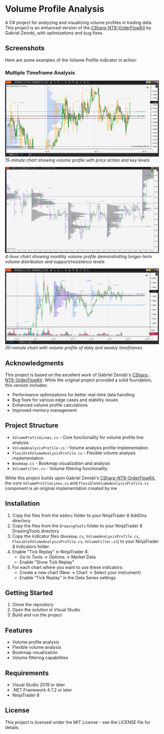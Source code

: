 # Volume Profile Analysis

A C# project for analyzing and visualizing volume profiles in trading data. This project is an enhanced version of the [CSharp-NT8-OrderFlowKit](https://github.com/gbzenobi/CSharp-NT8-OrderFlowKit) by Gabriel Zenobi, with optimizations and bug fixes.

## Screenshots

Here are some examples of the Volume Profile indicator in action:

### Multiple Timeframe Analysis
![15-Minute Chart](screenshots/15min_chart.png)
*15-minute chart showing volume profile with price action and key levels*

![240-Minute Chart](screenshots/240min_chart.png)
*4-hour chart showing monthly volume profile demonstrating longer-term volume distribution and support/resistance levels*

![30-Minute Chart](screenshots/30min_chart.png)
*30-minute chart with volume profile of daily and weekly timeframes*

## Acknowledgments

This project is based on the excellent work of Gabriel Zenobi's [CSharp-NT8-OrderFlowKit](https://github.com/gbzenobi/CSharp-NT8-OrderFlowKit). While the original project provided a solid foundation, this version includes:



- Performance optimizations for better real-time data handling
- Bug fixes for various edge cases and stability issues
- Enhanced volume profile calculations
- Improved memory management

## Project Structure

- `VolumeProfileLines.cs` - Core functionality for volume profile line analysis
- `VolumeAnalysisProfile.cs` - Volume analysis profile implementation
- `FlexibleVolumeAnalysisProfile.cs` - Flexible volume analysis implementation
- `Bookmap.cs` - Bookmap visualization and analysis
- `VolumeFilter.cs` - Volume filtering functionality

While this project builds upon Gabriel Zenobi's [CSharp-NT8-OrderFlowKit](https://github.com/gbzenobi/CSharp-NT8-OrderFlowKit), the core `VolumeProfileLines.cs` and `FlexibleVolumeAnalysisProfile.cs` component is an original implementation created by me

## Installation

1. Copy the files from the `AddOns` folder to your NinjaTrader 8 AddOns directory
2. Copy the files from the `DrawingTools` folder to your NinjaTrader 8 DrawingTools directory
3. Copy the indicator files (`Bookmap.cs`, `VolumeAnalysisProfile.cs`, `FlexibleVolumeAnalysisProfile.cs`, `VolumeFilter.cs`) to your NinjaTrader 8 Indicators folder
4. Enable "Tick Replay" in NinjaTrader 8:
   - Go to Tools -> Options -> Market Data
   - Enable "Show Tick Replay"
5. For each chart where you want to use these indicators:
   - Create a new chart (New -> Chart -> Select your instrument)
   - Enable "Tick Replay" in the Data Series settings

## Getting Started

1. Clone the repository
2. Open the solution in Visual Studio
3. Build and run the project

## Features

- Volume profile analysis
- Flexible volume analysis
- Bookmap visualization
- Volume filtering capabilities

## Requirements

- Visual Studio 2019 or later
- .NET Framework 4.7.2 or later
- NinjaTrader 8

## License

This project is licensed under the MIT License - see the LICENSE file for details. 